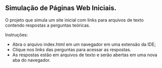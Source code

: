 ## Simulação de Páginas Web Iniciais.

O projeto que simula um site inicial com links para arquivos
de texto contendo respostas a perguntas teóricas.

Instruções: 
- Abra o arquivo index.html em um navegador em uma extensão da IDE;
- Clique nos links das perguntas para acessar as respostas.
- As respostas estão em arquivos de texto e serão abertas em uma nova aba do navegador.